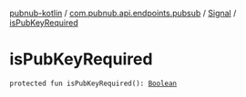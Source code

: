 [pubnub-kotlin](../../index.md) / [com.pubnub.api.endpoints.pubsub](../index.md) / [Signal](index.md) / [isPubKeyRequired](./is-pub-key-required.md)

# isPubKeyRequired

`protected fun isPubKeyRequired(): `[`Boolean`](https://kotlinlang.org/api/latest/jvm/stdlib/kotlin/-boolean/index.html)